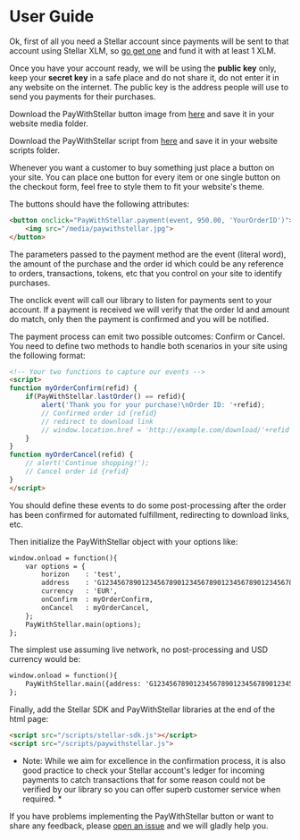 # User Guide

Ok, first of all you need a Stellar account since payments will be sent to that account using Stellar XLM, so [go get one](https://www.stellar.org/account-viewer) and fund it with at least 1 XLM.

Once you have your account ready, we will be using the **public key** only, keep your **secret key** in a safe place and do not share it, do not enter it in any website on the internet. The public key is the address people will use to send you payments for their purchases.

Download the PayWithStellar button image from [here](https://github.com/kuyawa/PayWithStellar/blob/master/media/paywithstellar.jpg) and save it in your website media folder.

Download the PayWithStellar script from [here](https://github.com/kuyawa/PayWithStellar/tree/master/scripts) and save it in your website scripts folder.

Whenever you want a customer to buy something just place a button on your site. You can place one button for every item or one single button on the checkout form, feel free to style them to fit your website's theme.

The buttons should have the following attributes:

````HTML
<button onclick="PayWithStellar.payment(event, 950.00, 'YourOrderID')">
    <img src="/media/paywithstellar.jpg">
</button>
````
The parameters passed to the payment method are the event (literal word), the amount of the purchase and the order id which could be any reference to orders, transactions, tokens, etc that you control on your site to identify purchases.

The onclick event will call our library to listen for payments sent to your account. If a payment is received we will verify that the order Id and amount do match, only then the payment is confirmed and you will be notified.

The payment process can emit two possible outcomes: Confirm or Cancel. You need to define two methods to handle both scenarios in your site using the following format:

````HTML
<!-- Your two functions to capture our events -->
<script>
function myOrderConfirm(refid) {
    if(PayWithStellar.lastOrder() == refid){
        alert('Thank you for your purchase!\nOrder ID: '+refid);
        // Confirmed order id {refid}
        // redirect to download link
        // window.location.href = 'http://example.com/download/'+refid
    }
}
function myOrderCancel(refid) {
    // alert('Continue shopping!');
    // Cancel order id {refid}
}
</script>
````

You should define these events to do some post-processing after the order has been confirmed for automated fulfillment, redirecting to download links, etc.

Then initialize the PayWithStellar object with your options like:

````HTML
window.onload = function(){ 
    var options = {
        horizon    : 'test',
        address    : 'G1234567890123456789012345678901234567890123456789012345',
        currency   : 'EUR',
        onConfirm  : myOrderConfirm,
        onCancel   : myOrderCancel,
    };
    PayWithStellar.main(options);
};
````

The simplest use assuming live network, no post-processing and USD currency would be:

````HTML
window.onload = function(){ 
    PayWithStellar.main({address: 'G1234567890123456789012345678901234567890123456789012345'});
};
````

Finally, add the Stellar SDK and PayWithStellar libraries at the end of the html page:

````HTML
<script src="/scripts/stellar-sdk.js"></script>
<script src="/scripts/paywithstellar.js">
````

* Note: While we aim for excellence in the confirmation process, it is also good practice to check your Stellar account's ledger for incoming payments to catch transactions that for some reason could not be verified by our library so you can offer superb customer service when required. *

If you have problems implementing the PayWithStellar button or want to share any feedback, please [open an issue](https://github.com/kuyawa/PayWithStellar/issues) and we will gladly help you.

